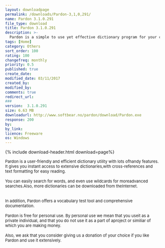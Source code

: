 ```yaml
---
layout: downloadpage
permalink: /downloads/Pardon-3,1,0,291/
name: Pardon 3.1.0.291
file_type: download
title: Pardon 3.1.0.291
description: >-
  Pardon is a simple to use yet effective dictionary program for your computer
tags: [Home]
category: Others
sort_order: 100
rating: 100
changefreq: monthly
priority: 0.5
published: true
create_date: 
modified_date: 03/11/2017
created_by: 
modified_by: 
comments: true
redirect_url: 
### 
version:  3.1.0.291
size: 6.63 MB
downloadurl: http://www.softbear.no/pardon/download/Pardon.exe
response: 200
by: 
by_link: 
licence: Freeware
os: Windows
---
```


{% include download-header.html download=page%}

<p style="fix-download-text !important">
<p><font size="2"><p>Pardon is a user-friendly and efficient dictionary utility with lots ofhandy features. It gives you instant access to extensive dictionaries,with cross-references and text formatting for easy reading.<br />
<br />
You can easily search for words, and even use wildcards for moreadvanced searches.Also, more dictionaries can be downloaded from theInternet. <br />
<br />
<br />
In addition, Pardon offers a vocabulary test tool and comprehensive documentation.<br />
<br />
Pardon is free for personal use. By personal use we mean that you useit as a private individual, and that you do not use it as a part of aproject or similiar of which you are making money. <br />
<br />
Also, we ask that you consider giving us a donation of your choice if you like Pardon and use it extensively.</p></p></p>
